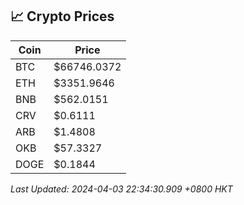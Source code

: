 ## 📈 Crypto Prices

| Coin | Price |
| ---- | ----- |
| BTC | $66746.0372 |
| ETH | $3351.9646 |
| BNB | $562.0151 |
| CRV | $0.6111 |
| ARB | $1.4808 |
| OKB | $57.3327 |
| DOGE | $0.1844 |

_Last Updated: 2024-04-03 22:34:30.909 +0800 HKT_